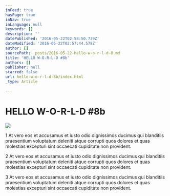 ```yaml
---
inFeed: true
hasPage: true
inNav: true
inLanguage: null
keywords: []
description: ''
datePublished: '2016-05-22T02:58:50.739Z'
dateModified: '2016-05-22T02:57:44.578Z'
author: []
sourcePath: _posts/2016-05-22-hello-w-o-r-l-d-8.md
title: 'HELLO W-O-R-L-D #8b'
authors: []
publisher: null
starred: false
url: hello-w-o-r-l-d-8b/index.html
_type: Article

---
```

# HELLO W-O-R-L-D \#8b
![](https://the-grid-user-content.s3-us-west-2.amazonaws.com/bba2be9d-02cd-4302-a471-884e74ff51c8.jpg)

1 At vero eos et accusamus et iusto odio dignissimos ducimus qui blanditiis praesentium voluptatum deleniti atque corrupti quos dolores et quas molestias excepturi sint occaecati cupiditate non provident.

2 At vero eos et accusamus et iusto odio dignissimos ducimus qui blanditiis praesentium voluptatum deleniti atque corrupti quos dolores et quas molestias excepturi sint occaecati cupiditate non provident.

3 At vero eos et accusamus et iusto odio dignissimos ducimus qui blanditiis praesentium voluptatum deleniti atque corrupti quos dolores et quas molestias excepturi sint occaecati cupiditate non provident.